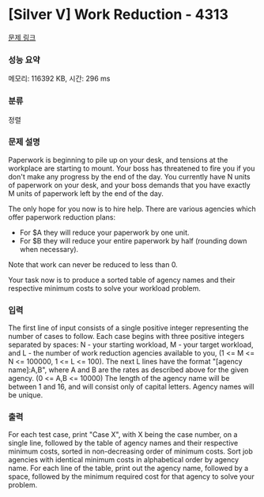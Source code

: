 # [Silver V] Work Reduction - 4313 

[문제 링크](https://www.acmicpc.net/problem/4313) 

### 성능 요약

메모리: 116392 KB, 시간: 296 ms

### 분류

정렬

### 문제 설명

<p>Paperwork is beginning to pile up on your desk, and tensions at the workplace are starting to mount. Your boss has threatened to fire you if you don't make any progress by the end of the day. You currently have N units of paperwork on your desk, and your boss demands that you have exactly M units of paperwork left by the end of the day.</p>

<p>The only hope for you now is to hire help. There are various agencies which offer paperwork reduction plans:</p>

<ul>
	<li>For <span>$</span>A they will reduce your paperwork by one unit.</li>
	<li>For <span>$</span>B they will reduce your entire paperwork by half (rounding down when necessary).</li>
</ul>

<p>Note that work can never be reduced to less than 0.</p>

<p>Your task now is to produce a sorted table of agency names and their respective minimum costs to solve your workload problem.</p>

### 입력 

 <p>The first line of input consists of a single positive integer representing the number of cases to follow. Each case begins with three positive integers separated by spaces: N - your starting workload, M - your target workload, and L - the number of work reduction agencies available to you, (1 <= M <= N <= 100000, 1 <= L <= 100). The next L lines have the format "[agency name]:A,B", where A and B are the rates as described above for the given agency. (0 <= A,B <= 10000) The length of the agency name will be between 1 and 16, and will consist only of capital letters. Agency names will be unique.</p>

### 출력 

 <p>For each test case, print "Case X", with X being the case number, on a single line, followed by the table of agency names and their respective minimum costs, sorted in non-decreasing order of minimum costs. Sort job agencies with identical minimum costs in alphabetical order by agency name. For each line of the table, print out the agency name, followed by a space, followed by the minimum required cost for that agency to solve your problem.</p>

